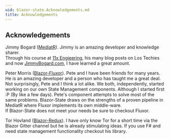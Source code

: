 ```yaml
---
uid: blazor-state.Acknowledgements.md
title: Acknowledgements
---
```


## Acknowledgements

Jimmy Bogard ([MediatR](https://github.com/jbogard/MediatR)).
Jimmy is an amazing developer and knowledge sharer.  
Through his course at [11x Engieering](https://11xengineering.com/),
his many blog posts on Los Techies and now [JimmyBogard.com](https://jimmybogard.com/),
I have learned a great amount.

Peter Morris ([Blazor-Fluxor](https://github.com/mrpmorris/blazor-fluxor)). Pete and I
have been friends for many years. He is an amazing developer and a person who has taught me a great deal.
Not surprisingly, Pete and I think a lot alike.
We both, independently, started working on our own State Management
components. Although I started first :P (By like a few days).
Pete's component attempts to solve most of the same problems.
Blazor-State draws on the strengths of a proven pipeline in MediatR where Fluxor
implements its own middle-ware.  
If Blazor-State does not meet your needs be sure to checkout Fluxor.

Tor Hovland ([Blazor-Redux](https://github.com/torhovland/blazor-redux)).
I have only know Tor for a short time via the Blazor Gitter channel but he is already stimulating ideas.
If you use F# and need state management functionality checkout his library.
